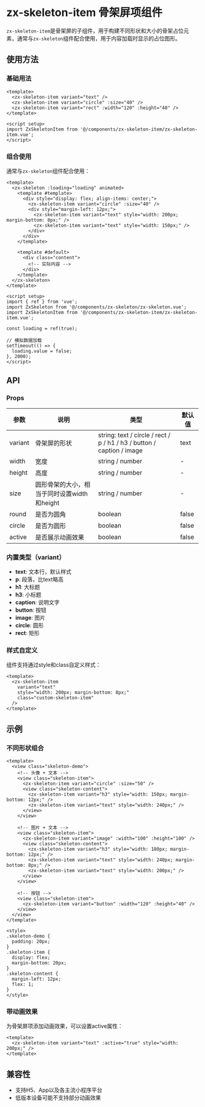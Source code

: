 # zx-skeleton-item 骨架屏项组件

`zx-skeleton-item`是骨架屏的子组件，用于构建不同形状和大小的骨架占位元素，通常与`zx-skeleton`组件配合使用，用于内容加载时显示的占位图形。

## 使用方法

### 基础用法

```vue
<template>
  <zx-skeleton-item variant="text" />
  <zx-skeleton-item variant="circle" :size="40" />
  <zx-skeleton-item variant="rect" :width="120" :height="40" />
</template>

<script setup>
import ZxSkeletonItem from '@/components/zx-skeleton-item/zx-skeleton-item.vue';
</script>
```

### 组合使用

通常与`zx-skeleton`组件配合使用：

```vue
<template>
  <zx-skeleton :loading="loading" animated>
    <template #template>
      <div style="display: flex; align-items: center;">
        <zx-skeleton-item variant="circle" :size="40" />
        <div style="margin-left: 12px;">
          <zx-skeleton-item variant="text" style="width: 200px; margin-bottom: 8px;" />
          <zx-skeleton-item variant="text" style="width: 150px;" />
        </div>
      </div>
    </template>
    
    <template #default>
      <div class="content">
        <!-- 实际内容 -->
      </div>
    </template>
  </zx-skeleton>
</template>

<script setup>
import { ref } from 'vue';
import ZxSkeleton from '@/components/zx-skeleton/zx-skeleton.vue';
import ZxSkeletonItem from '@/components/zx-skeleton-item/zx-skeleton-item.vue';

const loading = ref(true);

// 模拟数据加载
setTimeout(() => {
  loading.value = false;
}, 2000);
</script>
```

## API

### Props

| 参数      | 说明                | 类型                                                | 默认值  |
|-----------|---------------------|-----------------------------------------------------|---------|
| variant   | 骨架屏的形状        | string: text / circle / rect / p / h1 / h3 / button / caption / image | text    |
| width     | 宽度                | string / number                                     | -       |
| height    | 高度                | string / number                                     | -       |
| size      | 圆形骨架的大小，相当于同时设置width和height | string / number                | -       |
| round     | 是否为圆角          | boolean                                             | false   |
| circle    | 是否为圆形          | boolean                                             | false   |
| active    | 是否展示动画效果    | boolean                                             | false   |

### 内置类型（variant）

- **text**: 文本行，默认样式
- **p**: 段落，比text略高
- **h1**: 大标题
- **h3**: 小标题
- **caption**: 说明文字
- **button**: 按钮
- **image**: 图片
- **circle**: 圆形
- **rect**: 矩形

### 样式自定义

组件支持通过style和class自定义样式：

```vue
<template>
  <zx-skeleton-item 
    variant="text" 
    style="width: 200px; margin-bottom: 8px;" 
    class="custom-skeleton-item"
  />
</template>
```

## 示例

### 不同形状组合

```vue
<template>
  <view class="skeleton-demo">
    <!-- 头像 + 文本 -->
    <view class="skeleton-item">
      <zx-skeleton-item variant="circle" :size="50" />
      <view class="skeleton-content">
        <zx-skeleton-item variant="h3" style="width: 150px; margin-bottom: 12px;" />
        <zx-skeleton-item variant="text" style="width: 240px;" />
      </view>
    </view>
    
    <!-- 图片 + 文本 -->
    <view class="skeleton-item">
      <zx-skeleton-item variant="image" :width="100" :height="100" />
      <view class="skeleton-content">
        <zx-skeleton-item variant="h3" style="width: 180px; margin-bottom: 12px;" />
        <zx-skeleton-item variant="text" style="width: 240px; margin-bottom: 8px;" />
        <zx-skeleton-item variant="text" style="width: 200px;" />
      </view>
    </view>
    
    <!-- 按钮 -->
    <view class="skeleton-item">
      <zx-skeleton-item variant="button" :width="120" :height="40" />
    </view>
  </view>
</template>

<style>
.skeleton-demo {
  padding: 20px;
}
.skeleton-item {
  display: flex;
  margin-bottom: 20px;
}
.skeleton-content {
  margin-left: 12px;
  flex: 1;
}
</style>
```

### 带动画效果

为骨架屏项添加动画效果，可以设置active属性：

```vue
<template>
  <zx-skeleton-item variant="text" :active="true" style="width: 200px;" />
</template>
```

## 兼容性

- 支持H5、App以及各主流小程序平台
- 低版本设备可能不支持部分动画效果
